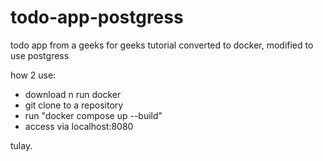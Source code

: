 # todo-app-postgress

todo app from a geeks for geeks tutorial converted to docker, modified to use postgress

how 2 use:

- download n run docker
- git clone to a repository
- run "docker compose up --build"
- access via localhost:8080

tulay.
